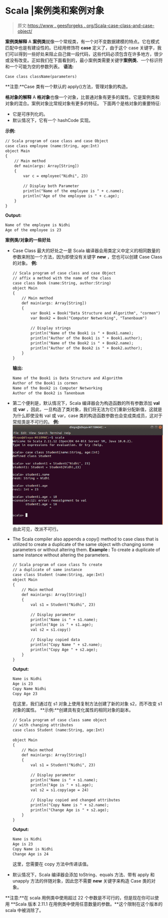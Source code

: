 # Scala |案例类和案例对象

> 原文:[https://www . geesforgeks . org/Scala-case-class-and-case-object/](https://www.geeksforgeeks.org/scala-case-class-and-case-object/)

**案例类解释**
A **案例类**就像一个常规类，有一个对不变数据建模的特点。它在模式匹配中也是有建设性的。已经用修饰符 **case** 定义了，由于这个 case 关键字，我们可以得到一些好处来阻止自己做一段代码，这些代码必须包含在许多地方，很少或没有改变。正如我们在下面看到的，最小案例类需要关键字**案例类**、一个标识符和一个可能为空的参数列表。
**语法:**

```
Case class className(parameters)
```

**注意:**Case 类有一个默认的 apply()方法，管理对象的构造。

**格对象的解释**
A **格对象**也像一个对象，比普通对象有更多的属性。它是案例类和对象的混合。案例对象比常规对象有更多的特征。
下面两个是格对象的重要特征:

*   它是可序列化的。
*   默认情况下，它有一个 hashCode 实现。

**示例:**

```
// Scala program of case class and case Object
case class employee (name:String, age:Int)
object Main 
{ 
    // Main method
    def main(args: Array[String]) 
    { 
        var c = employee("Nidhi", 23)

        // Display both Parameter 
        println("Name of the employee is " + c.name); 
        println("Age of the employee is " + c.age); 
    } 
} 
```

**Output:**

```
Name of the employee is Nidhi
Age of the employee is 23

```

**案例类/对象的一些好处**

*   Case Class 最大的好处之一是 Scala 编译器会用类定义中定义的相同数量的参数来附加一个方法，因为即使没有关键字 **new** ，您也可以创建 Case Class 的对象。
    **例:**

    ```
    // Scala program of case class and case Object
    // affix a method with the name of the class
    case class Book (name:String, author:String)
    object Main
    {
        // Main method
        def main(args: Array[String])
        {
            var Book1 = Book("Data Structure and Algorithm", "cormen")
            var Book2 = Book("Computer Networking", "Tanenbaum")

            // Display strings
            println("Name of the Book1 is " + Book1.name);
            println("Author of the Book1 is " + Book1.author);
            println("Name of the Book2 is " + Book2.name);
            println("Author of the Book2 is " + Book2.author);
        }
    } 
    ```

    **输出:**

    ```
    Name of the Book1 is Data Structure and Algorithm
    Author of the Book1 is cormen
    Name of the Book2 is Computer Networking
    Author of the Book2 is Tanenbaum

    ```

*   第二个便利是，默认情况下，Scala 编译器会为构造函数的所有参数添加 **val** 或 **var** ，因此，一旦构造了类对象，我们将无法为它们重新分配新值，这就是为什么即使没有 val 或 var，case 类的构造函数参数也会变成类成员，这对于常规类是不可行的。
    **例:**
    ![](img/8c0360cafb83f4552fefcd2b270aebb3.png)
    由此可见，改派不可行。
*   The Scala compiler also appends a copy() method to case class that is utilized to create a duplicate of the same object with changing some parameters or without altering them.
    **Example :** To create a duplicate of same instance without altering the parameters.

    ```
    // Scala program of case class To create 
    // a duplicate of same instance
    case class Student (name:String, age:Int)
    object Main
    {
        // Main method
        def main(args: Array[String])
        {
            val s1 = Student("Nidhi", 23)

            // Display parameter
            println("Name is " + s1.name);
            println("Age is " + s1.age);
            val s2 = s1.copy()

            // Display copied data
            println("Copy Name " + s2.name);
            println("Copy Age " + s2.age);
        }
    } 
    ```

    **Output:**

    ```
    Name is Nidhi
    Age is 23
    Copy Name Nidhi
    Copy Age 23

    ```

    在这里，我们通过在 s1 对象上使用复制方法创建了新的对象 s2，而不改变 s1 对象的属性。
    **示例:**创建具有变化属性的相同对象的副本。

    ```
    // Scala program of case class same object 
    // with changing attributes
    case class Student (name:String, age:Int)

    object Main
    {
        // Main method
        def main(args: Array[String])
        {
            val s1 = Student("Nidhi", 23)

            // Display parameter
            println("Name is " + s1.name);
            println("Age is " + s1.age);
            val s2 = s1.copy(age = 24)

            // Display copied and changed attributes
            println("Copy Name is " + s2.name);
            println("Change Age is " + s2.age);
        }
    } 
    ```

    **Output:**

    ```
    Name is Nidhi
    Age is 23
    Copy Name is Nidhi
    Change Age is 24

    ```

    这里，您需要在 copy 方法中传递该值。

*   默认情况下，Scala 编译器会添加 toString、equals 方法、带有 apply 和 unapply 方法的伴随对象，因此您不需要 **new** 关键字来构造 Case 类的对象。

**注意:**在 scala 用例类中使用超过 22 个参数是不可行的，但是现在你可以使用 **Scala 版本 2.11.1 在用例类中使用任意数量的参数。**这个限制在这个版本的 scala 中被消除了。